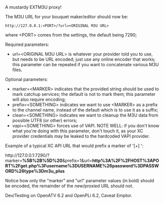 A mustardy EXTM3U proxy!

The M3U URL for your bouquet maker/editor
should now be:

    http://127.0.0.1:<PORT>/?url=<ORIGINAL M3U URL>

where \<PORT\> comes from the settings, the default
being 7290;

Required parameters:
- url=\<ORIGINAL M3U URL\> is whatever your provider
  told you to use, but needs to be URL encoded;
  just use any online encoder that works;
  this parameter can be repeated if you want to
  concatenate various M3U files.

Optional parameters:
- marker=\<MARKER\> indicates that the provided
  string should be used to mark catchup services;
  the default is not to mark them;
  this parameter will also require encoding;
- prefix=\<SOMETHING\> indicates we want to use
  \<MARKER\> as a prefix to the channel name, instead
  of the default which is to use it as a suffix;
- clean=\<SOMETHING\> indicates we want to cleanup
  the M3U data from possible UTF8 (or other) errors;
- vapi=\<SOMETHING\> forces use of VAPI. NOTE WELL:
  if you don't know what you're doing with this
  parameter, don't touch it, as your XC provider
  credentials may be leaked to the hardcoded VAPI
  provider.

Example of a typical XC API URL that would prefix
a marker of '[+] ':

http://<span></span>127.0.0.1:7290/?marker=<b>%5B%2B%5D%20</b>&prefix=1&url=<b>http%3A%2F%2FHOST%3APORT%2Fget.php%3Fusername%3DUSERNAME%26password%3DPASSWORD%26type%3Dm3u_plus</b>

Notice how only the "marker" and "url" parameter
values (in bold) should be encoded, the remainder
of the new/proxied URL should not.

Dev/Testing on OpenATV 6.2 and OpenPLi 6.2,
            Caveat Emptor.
